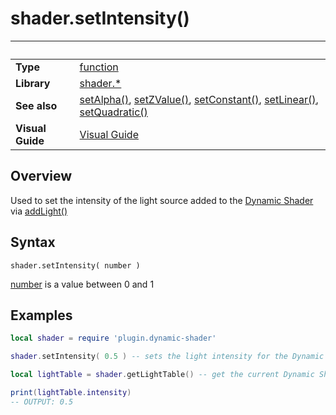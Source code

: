 # shader.setIntensity()

|                      | &nbsp; 
| -------------------- | ---------------------------------------------------------------
| __Type__             | [function](http://docs.coronalabs.com/api/type/Function.html)
| __Library__          | [shader.*](README.md)
| __See also__         | [setAlpha()](setAlpha.markdown), [setZValue()](setZValue.markdown), [setConstant()](setConstant.markdown), [setLinear()](setLinear.markdown), [setQuadratic()](setQuadratic.markdown)
| __Visual Guide__     | [Visual Guide](http://dynamicshader.com/)


## Overview

Used to set the intensity of the light source added to the [Dynamic Shader](README.md) via [addLight()](addLight.markdown)


## Syntax

	shader.setIntensity( number )

[number](https://docs.coronalabs.com/api/type/Number.html) is a value between 0 and 1

## Examples

``````lua
local shader = require 'plugin.dynamic-shader'

shader.setIntensity( 0.5 ) -- sets the light intensity for the Dynamic Shader to 50%

local lightTable = shader.getLightTable() -- get the current Dynamic Shader values

print(lightTable.intensity)
-- OUTPUT: 0.5


``````
